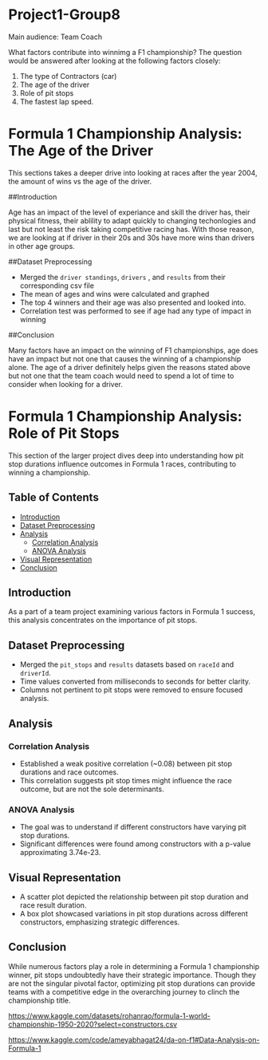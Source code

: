 # Project1-Group8
Main audience: Team Coach

What factors contribute into winnimg a F1 championship?
The question would be answered after looking at the following factors closely:
1. The type of Contractors (car)
2. The age of the driver
3. Role of pit stops
4. The fastest lap speed.

# Formula 1 Championship Analysis: The Age of the Driver
This sections takes a deeper drive into looking at races after the year 2004, the amount of wins vs the age of the driver.

##Introduction

Age has an impact of the level of experiance and skill the driver has, their physical fitness, their ablility to adapt quickly to changing techonlogies and last but not least the risk taking competitive racing has. With those reason, we are looking at if driver in their 20s and 30s have more wins than drivers in other age groups.


##Dataset Preprocessing

- Merged the `driver standings`, `drivers` , and `results` from their corresponding csv file
- The mean of ages and wins were calculated and graphed 
- The top 4 winners and their age was also presented and looked into.
- Correlation test was performed to see if age had any type of impact in winning
  

##Conclusion

Many factors have an impact on the winning of F1 championships, age does have an impact but not one that causes the winning of a championship alone. The age of a driver definitely helps given the reasons stated above but not one that the team coach would need to spend a lot of time to consider when looking for a driver. 

# Formula 1 Championship Analysis: Role of Pit Stops

This section of the larger project dives deep into understanding how pit stop durations influence outcomes in Formula 1 races, contributing to winning a championship.

## Table of Contents
- [Introduction](#introduction)
- [Dataset Preprocessing](#dataset-preprocessing)
- [Analysis](#analysis)
  - [Correlation Analysis](#correlation-analysis)
  - [ANOVA Analysis](#anova-analysis)
- [Visual Representation](#visual-representation)
- [Conclusion](#conclusion)

## Introduction
 As a part of a team project examining various factors in Formula 1 success, this analysis concentrates on the importance of pit stops.

## Dataset Preprocessing

- Merged the `pit_stops` and `results` datasets based on `raceId` and `driverId`.
- Time values converted from milliseconds to seconds for better clarity.
- Columns not pertinent to pit stops were removed to ensure focused analysis.

## Analysis

### Correlation Analysis

- Established a weak positive correlation (~0.08) between pit stop durations and race outcomes. 
- This correlation suggests pit stop times might influence the race outcome, but are not the sole determinants.

### ANOVA Analysis

- The goal was to understand if different constructors have varying pit stop durations.
- Significant differences were found among constructors with a p-value approximating 3.74e-23.

## Visual Representation

- A scatter plot depicted the relationship between pit stop duration and race result duration.
- A box plot showcased variations in pit stop durations across different constructors, emphasizing strategic differences.

## Conclusion

While numerous factors play a role in determining a Formula 1 championship winner, pit stops undoubtedly have their strategic importance. Though they are not the singular pivotal factor, optimizing pit stop durations can provide teams with a competitive edge in the overarching journey to clinch the championship title.


https://www.kaggle.com/datasets/rohanrao/formula-1-world-championship-1950-2020?select=constructors.csv

https://www.kaggle.com/code/ameyabhagat24/da-on-f1#Data-Analysis-on-Formula-1

